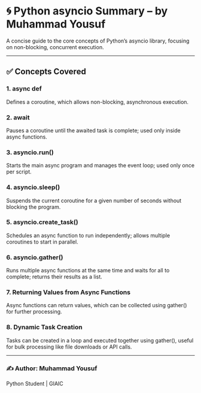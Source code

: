 # 🌀 Python asyncio Summary – by Muhammad Yousuf

A concise guide to the core concepts of Python’s asyncio library, focusing on non-blocking, concurrent execution.

---

## ✅ Concepts Covered

### 1. async def
Defines a coroutine, which allows non-blocking, asynchronous execution.

### 2. await
Pauses a coroutine until the awaited task is complete; used only inside async functions.

### 3. asyncio.run()
Starts the main async program and manages the event loop; used only once per script.

### 4. asyncio.sleep()
Suspends the current coroutine for a given number of seconds without blocking the program.

### 5. asyncio.create_task()
Schedules an async function to run independently; allows multiple coroutines to start in parallel.

### 6. asyncio.gather()
Runs multiple async functions at the same time and waits for all to complete; returns their results as a list.

### 7. Returning Values from Async Functions
Async functions can return values, which can be collected using gather() for further processing.

### 8. Dynamic Task Creation
Tasks can be created in a loop and executed together using gather(), useful for bulk processing like file downloads or API calls.

---

### ✍️ Author: Muhammad Yousuf  
Python Student | GIAIC  
